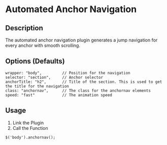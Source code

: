 # Automated Anchor Navigation

## Description
The automated anchor navigation plugin generates a jump navigation for every anchor with smooth scrolling.

## Options (Defaults)
```
wrapper: "body",         // Position for the navigation  
selector: "section",     // Anchor selector  
anchorTitle: "h2",       // Title of the section. This is used to get the title for the navigation  
class: "anchornav",      // The class for the anchornav elements  
speed: "fast"            // The animation speed  
```

## Usage
1. Link the Plugin
2. Call the Function

```
$('body').anchornav();
```
